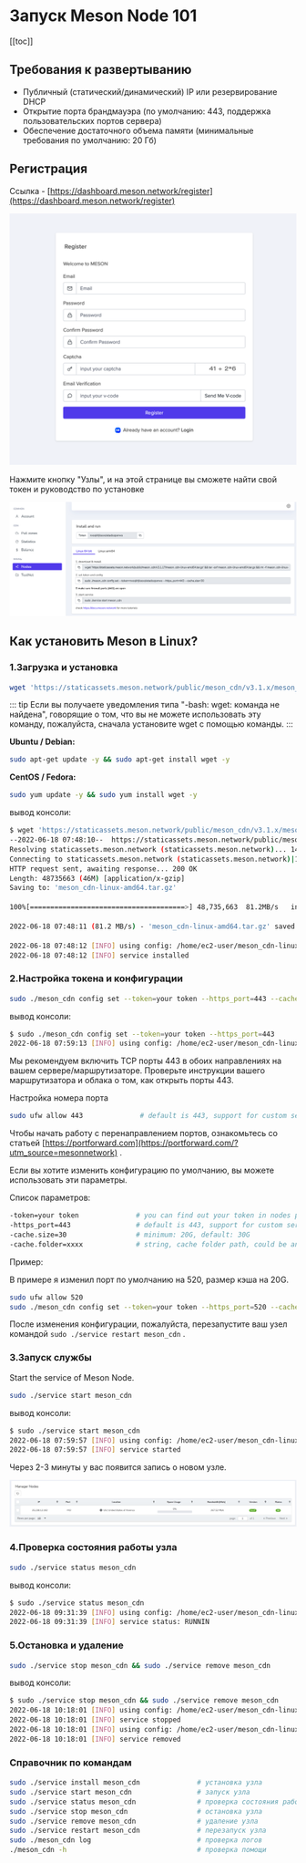 # Запуск Meson Node 101

[[toc]]

## Требования к развертыванию

- Публичный (статический/динамический) IP или резервирование DHCP
- Открытие порта брандмауэра (по умолчанию: 443, поддержка пользовательских портов сервера)
- Обеспечение достаточного объема памяти (минимальные требования по умолчанию: 20 Гб)

## Регистрация

Ссылка - [https://dashboard.meson.network/register](https://dashboard.meson.network/register)

![](./images/run-meson-node-01.png)

Нажмите кнопку "Узлы", и на этой странице вы сможете найти свой токен и руководство по установке

![](./images/run-meson-node-02.png)

## Как установить Meson в Linux?

### 1.Загрузка и установка

```bash
wget 'https://staticassets.meson.network/public/meson_cdn/v3.1.x/meson_cdn-linux-amd64.tar.gz' && tar -zxf meson_cdn-linux-amd64.tar.gz && rm -f meson_cdn-linux-amd64.tar.gz && cd ./meson_cdn-linux-amd64 && sudo ./service install meson_cdn
```

::: tip
Если вы получаете уведомления типа "-bash: wget: команда не найдена", говорящие о том, что вы не можете использовать эту команду, пожалуйста, сначала установите wget с помощью команды.
:::

**Ubuntu / Debian:** 

```bash
sudo apt-get update -y && sudo apt-get install wget -y
```

**CentOS / Fedora:**

```bash
sudo yum update -y && sudo yum install wget -y
```

вывод консоли:

```bash
$ wget 'https://staticassets.meson.network/public/meson_cdn/v3.1.x/meson_cdn-linux-amd64.tar.gz' && tar -zxf meson_cdn-linux-amd64.tar.gz && rm -f meson_cdn-linux-amd64.tar.gz && cd ./meson_cdn-linux-amd64 && sudo ./service install meson_cdn
--2022-06-18 07:48:10--  https://staticassets.meson.network/public/meson_cdn/v3.1.x/meson_cdn-linux-amd64.tar.gz
Resolving staticassets.meson.network (staticassets.meson.network)... 143.244.60.109
Connecting to staticassets.meson.network (staticassets.meson.network)|143.244.60.109|:443... connected.
HTTP request sent, awaiting response... 200 OK
Length: 48735663 (46M) [application/x-gzip]
Saving to: 'meson_cdn-linux-amd64.tar.gz'

100%[======================================>] 48,735,663  81.2MB/s   in 0.6s   

2022-06-18 07:48:11 (81.2 MB/s) - 'meson_cdn-linux-amd64.tar.gz' saved [48735663/48735663]

2022-06-18 07:48:12 [INFO] using config: /home/ec2-user/meson_cdn-linux-amd64/configs/default.toml
2022-06-18 07:48:12 [INFO] service installed
```

### 2.Настройка токена и конфигурации

```bash
sudo ./meson_cdn config set --token=your token --https_port=443 --cache.size=30
```

вывод консоли:

```bash
$ sudo ./meson_cdn config set --token=your token --https_port=443
2022-06-18 07:59:13 [INFO] using config: /home/ec2-user/meson_cdn-linux-amd64/configs/default.toml
```

Мы рекомендуем включить TCP порты 443 в обоих направлениях на вашем сервере/маршрутизаторе. Проверьте инструкции вашего маршрутизатора и облака о том, как открыть порты 443.

Настройка номера порта

```bash
sudo ufw allow 443              # default is 443, support for custom server ports
```

Чтобы начать работу с перенаправлением портов, ознакомьтесь со статьей [https://portforward.com](https://portforward.com/?utm_source=mesonnetwork) .

Если вы хотите изменить конфигурацию по умолчанию, вы можете использовать эти параметры.

Список параметров:

```bash
-token=your token              # you can find out your token in nodes page
-https_port=443                # default is 443, support for custom server ports
-cache.size=30                 # minimum: 20G, default: 30G
-cache.folder=xxxx             # string, cache folder path, could be an absolute path
```

Пример:

В примере я изменил порт по умолчанию на 520, размер кэша на 20G.

```bash
sudo ufw allow 520
sudo ./meson_cdn config set --token=your token --https_port=520 --cache.size=20 && sudo ./service restart meson_cdn
```

После изменения конфигурации, пожалуйста, перезапустите ваш узел командой  `sudo ./service restart meson_cdn` .

### 3.Запуск службы

Start the service of Meson Node.

```bash
sudo ./service start meson_cdn
```

вывод консоли:

```bash
$ sudo ./service start meson_cdn
2022-06-18 07:59:57 [INFO] using config: /home/ec2-user/meson_cdn-linux-amd64/configs/default.toml
2022-06-18 07:59:57 [INFO] service started
```

Через 2-3 минуты у вас появится запись о новом узле.

![](./images/run-meson-node-03.png)

### 4.Проверка состояния работы узла

```bash
sudo ./service status meson_cdn
```

вывод консоли:

```bash
$ sudo ./service status meson_cdn
2022-06-18 09:31:39 [INFO] using config: /home/ec2-user/meson_cdn-linux-amd64/configs/default.toml
2022-06-18 09:31:39 [INFO] service status: RUNNIN
```

### 5.Остановка и удаление

```bash
sudo ./service stop meson_cdn && sudo ./service remove meson_cdn
```

вывод консоли:

```bash
$ sudo ./service stop meson_cdn && sudo ./service remove meson_cdn
2022-06-18 10:18:01 [INFO] using config: /home/ec2-user/meson_cdn-linux-amd64/configs/default.toml
2022-06-18 10:18:01 [INFO] service stopped
2022-06-18 10:18:01 [INFO] using config: /home/ec2-user/meson_cdn-linux-amd64/configs/default.toml
2022-06-18 10:18:01 [INFO] service removed
```

### Справочник по командам

```bash
sudo ./service install meson_cdn              # установка узла
sudo ./service start meson_cdn                # запуск узла
sudo ./service status meson_cdn               # проверка состояния работы узла
sudo ./service stop meson_cdn                 # остановка узла
sudo ./service remove meson_cdn               # удаление узла
sudo ./service restart meson_cdn              # перезапуск узла
sudo ./meson_cdn log                          # проверка логов
./meson_cdn -h                                # проверка помощи
```